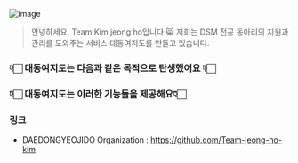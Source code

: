 ![image](https://github.com/Team-jeong-ho-kim/.github/assets/128463508/84cd4415-7f1b-44c2-a21b-3a4b370d975d)
> 안녕하세요, Team Kim jeong ho입니다 😸
저희는 DSM 전공 동아리의 지원과 관리를 도와주는 서비스 대동여지도를 만들고 있습니다.</span>

### 👇🏻 대동여지도는 다음과 같은 목적으로 탄생했어요 👇🏻

### 👇🏻 대동여지도는 이러한 기능들을 제공해요👇🏻

### 링크
* DAEDONGYEOJIDO Organization : https://github.com/Team-jeong-ho-kim
